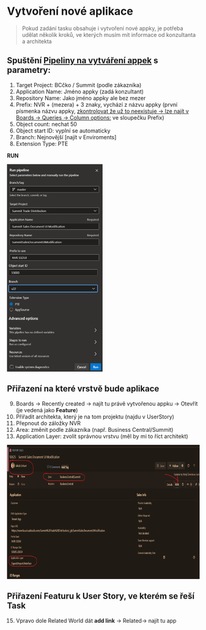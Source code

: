 # Vytvoření nové aplikace

> Pokud zadání tasku obsahuje i vytvoření nové appky, je potřeba udělat několik kroků, ve kterých musím mít informace od konzultanta a architekta

## Spuštění [Pipeliny na vytváření appek](https://navertica.visualstudio.com/BusinessCentral/_build?definitionId=313) s parametry:

1. Target Project: BCčko / Summit (podle zákazníka)
2. Application Name: Jméno appky (zadá konzultant)
3. Repository Name: Jako jméno appky ale bez mezer
4. Prefix: NVR + (mezera) + 3 znaky, vychází z názvu appky (první písmenka názvu appky, [zkontrolovat že už to neexistuje → lze najít v Boards → Queries → Column options:](https://navertica.visualstudio.com/BusinessCentral/_queries/query/b821b1f9-1d3f-4b77-ac7a-3c07516eb7c1/) ve sloupečku Prefix)
5. Object count: nechat 50
6. Object start ID: vyplní se automaticky
7. Branch: Nejnovější [najít v Enviroments]
8. Extension Type: PTE

**RUN**

<img src="/Apps/Pics/vytvoreni_app.png" alt="MarineGEO circle logo" style="width: 250px;"/>

## Přiřazení na které vrstvě bude aplikace
9. Boards → Recently created → najít tu právě vytvořenou appku → Otevřít (je vedená jako **Feature**)
10. Přiřadit architekta, který je na tom projektu (najdu v UserStory)
11. Přepnout do záložky NVR
12. Area: změnit podle zákazníka (např. Business Central/Summit)
13. Application Layer: zvolit správnou vrstvu (měl by mi to říct architekt)

<img src="/Apps/Pics/vytvoreni_app1.png" alt="MarineGEO circle logo" style="height: 350px;"/>

## Přiřazení Featuru k User Story, ve kterém se řeší Task
15. Vpravo dole Related World dát **add link** → Related→ najít tu app
